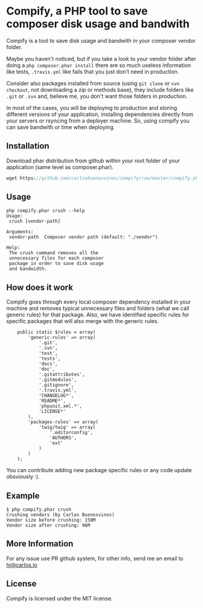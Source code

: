 Compify, a PHP tool to save composer disk usage and bandwith
============================================================

Compify is a tool to save disk usage and bandwith in your composer vendor folder.

Maybe you haven't noticed, but if you take a look to your vendor folder after doing
a ```php composer.phar install``` there are so much useless information like tests,
```.travis.yml``` like fails that you just don't need in production.

Consider also packages installed from source (using ```git clone``` or ```svn checkout```, not
downloading a zip or methods base), they include folders like ```.git``` or ```.svn``` and, believe me,
you don't want those folders in production.

In most of the cases, you will be deploying to production and storing different versions
of your application, installing dependencies directly from your servers or rsyncing
from a deployer machine. So, using compify you can save bandwith or time when deploying.

## Installation

Download phar distribution from github within your root folder of your application (same level as composer.phar).

```php
wget https://github.com/carlosbuenosvinos/compify/raw/master/compify.phar
```

## Usage

```
php compify.phar crush --help
Usage:
 crush [vendor-path]

Arguments:
 vendor-path  Composer vendor path (default: "./vendor")

Help:
 The crush command removes all the
 unnecessary files for each composer
 package in order to save disk usage
 and bandwidth.
```

## How does it work

Compify goes through every local composer dependency installed in your machine
and removes typical unnecessary files and folders (what we call generic rules)
for that package. Also, we have identified specific rules for specific packages
that will also merge with the generic rules.

```
    public static $rules = array(
        'generic-rules' => array(
            '.git',
            '.svn',
            'test',
            'tests',
            'docs',
            'doc',
            '.gitattributes',
            '.gitmodules',
            '.gitignore',
            '.travis.yml',
            'CHANGELOG*',
            'README*',
            'phpunit.xml.*',
            'LICENSE*'
        ),
        'packages-rules' => array(
            'twig/twig' => array(
                '.editorconfig',
                'AUTHORS',
                'ext'
            )
        )
    );
```

You can contribute adding new package specific rules or any code update obsviously :).

## Example

```
$ php compify.phar crush
Crushing vendors (by Carlos Buenosvinos)
Vendor size before crushing: 150M
Vendor size after crushing: 96M
```

## More Information

For any issue use PR github system, for other info, send me an email to hi@carlos.io

## License

Compify is licensed under the MIT license.